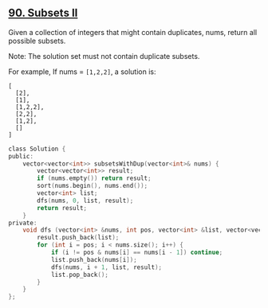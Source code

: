 ## [90. Subsets II](https://leetcode.com/problems/subsets-ii/#/description)

Given a collection of integers that might contain duplicates, nums, return all possible subsets.

Note: The solution set must not contain duplicate subsets.

For example,
If nums = `[1,2,2]`, a solution is:

```
[
  [2],
  [1],
  [1,2,2],
  [2,2],
  [1,2],
  []
]
```

```c
class Solution {
public:
    vector<vector<int>> subsetsWithDup(vector<int>& nums) {
        vector<vector<int>> result;
        if (nums.empty()) return result;
        sort(nums.begin(), nums.end());
        vector<int> list;
        dfs(nums, 0, list, result);
        return result;
    }
private:
    void dfs (vector<int> &nums, int pos, vector<int> &list, vector<vector<int>> &result) {
        result.push_back(list);
        for (int i = pos; i < nums.size(); i++) {
            if (i != pos & nums[i] == nums[i - 1]) continue;
            list.push_back(nums[i]);
            dfs(nums, i + 1, list, result);
            list.pop_back();
        }
    }
};
```